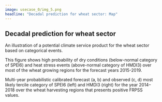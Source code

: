 ```yaml
---
image: usecase_0/img_5.png
headline: "Decadal prediction for wheat sector: Map"
---
```

## Decadal prediction for wheat sector

An illustration of a potential climate service product for the wheat sector based on categorical events. 

This figure shows high probability of dry conditions (below-normal category of SPEI6) and heat stress events (above-normal category of HMDI3) over most of the wheat growing regions for the forecast years 2015-2019.

Multi-year probabilistic calibrated forecast (a, b) and observed (c, d) most likely tercile category of SPEI6 (left) and HMDI3 (right) for the year 2014–2018 over the wheat harvesting regions that presents positive FRPSS values.
